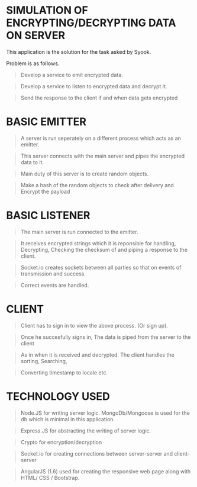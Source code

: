 # SIMULATION OF ENCRYPTING/DECRYPTING DATA ON SERVER

This application is the solution for the task asked by Syook.

Problem is as follows.

> Develop a service to emit encrypted data.

> Develop a service to listen to encrypted data and decrypt it.

> Send the response to the client if and when data gets encrypted



# BASIC EMITTER

> A server is run seperately on a different process which acts as an emitter.

> This server connects with the main server and pipes the encrypted data to it.

> Main duty of this server is to create random objects.

> Make a hash of the random objects to check after delivery
 and
> Encrypt the payload



# BASIC LISTENER

> The main server is run connected to the emitter. 

> It receives encrypted strings which it is reponsible for handling, Decrypting,
> Checking the checksum of and piping a response to the client.

> Socket.io creates sockets between all parties so that on events of transmission and success.

> Correct events are handled.



# CLIENT

> Client has to sign in to view the above process. (Or sign up). 

> Once he succesfully signs in, The data is piped from the server to the client

> As in when it is received and decrypted. The client handles the sorting, Searching, 

> Converting timestamp to locale etc.




# TECHNOLOGY USED

> Node.JS for writing server logic. MongoDb/Mongoose is used for the db which is minimal in this application.

> Express.JS for abstracting the writing of server logic.

> Crypto for encryption/decryption

> Socket.io for creating connections between server-server and client-server

> AngularJS (1.6) used for creating the responsive web page along with HTML/ CSS / Bootstrap.


